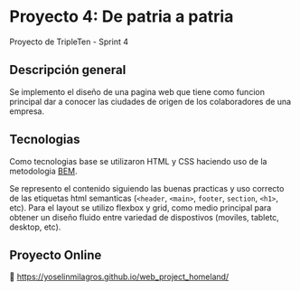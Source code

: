 # Proyecto 4: De patria a patria

Proyecto de TripleTen - Sprint 4

## Descripción general    

Se implemento el diseño de una pagina web que tiene como funcion principal dar a conocer las ciudades de origen de los colaboradores de una empresa.

## Tecnologias

Como tecnologias base se utilizaron HTML y CSS haciendo uso de la metodologia [BEM](https://en.bem.info/methodology/).

Se represento el contenido siguiendo las buenas practicas y uso correcto de las etiquetas html semanticas (`<header`, `<main>`, `footer`, `section`, `<h1>`, etc). Para el layout se utilizo flexbox y grid, como medio principal para obtener un diseño fluido entre variedad de dispostivos (moviles, tabletc, desktop, etc).

## Proyecto Online

🚀 https://yoselinmilagros.github.io/web_project_homeland/